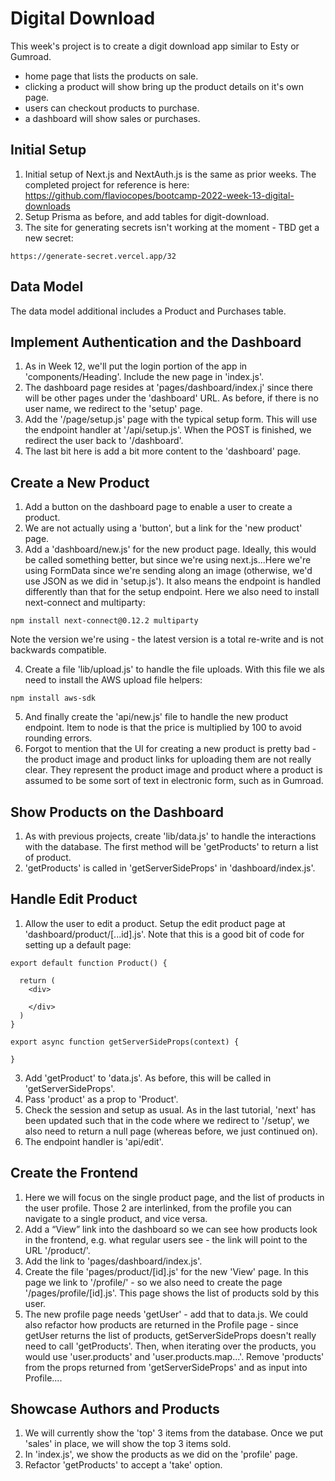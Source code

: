 # Digital Download

This week's project is to create a digit download app similar to Esty or Gumroad.

- home page that lists the products on sale.
- clicking a product will show bring up the product details on it's own page.
- users can checkout products to purchase.
- a dashboard will show sales or purchases.

## Initial Setup

1. Initial setup of Next.js and NextAuth.js is the same as prior weeks. The completed project for reference is here: https://github.com/flaviocopes/bootcamp-2022-week-13-digital-downloads
2. Setup Prisma as before, and add tables for digit-download.
3. The site for generating secrets isn't working at the moment - TBD get a new secret:

```
https://generate-secret.vercel.app/32
```

## Data Model

The data model additional includes a Product and Purchases table.

## Implement Authentication and the Dashboard

1. As in Week 12, we'll put the login portion of the app in 'components/Heading'. Include the new page in 'index.js'.
2. The dashboard page resides at 'pages/dashboard/index.j' since there will be other pages under the 'dashboard' URL. As before, if there is no user name, we redirect to the 'setup' page.
3. Add the '/page/setup.js' page with the typical setup form. This will use the endpoint handler at '/api/setup.js'. When the POST is finished, we redirect the user back to '/dashboard'.
4. The last bit here is add a bit more content to the 'dashboard' page.

## Create a New Product

1. Add a button on the dashboard page to enable a user to create a product.
2. We are not actually using a 'button', but a link for the 'new product' page.
3. Add a 'dashboard/new.js' for the new product page. Ideally, this would be called something better, but since we're using next.js...Here we're using FormData since we're sending along an image (otherwise, we'd use JSON as we did in 'setup.js'). It also means the endpoint is handled differently than that for the setup endpoint. Here we also need to install next-connect and multiparty:

```
npm install next-connect@0.12.2 multiparty
```

Note the version we're using - the latest version is a total re-write and is not backwards compatible.

4. Create a file 'lib/upload.js' to handle the file uploads. With this file we als need to install the AWS upload file helpers:

```
npm install aws-sdk
```

5. And finally create the 'api/new.js' file to handle the new product endpoint. Item to node is that the price is multiplied by 100 to avoid rounding errors.
6. Forgot to mention that the UI for creating a new product is pretty bad - the product image and product links for uploading them are not really clear. They represent the product image and product where a product is assumed to be some sort of text in electronic form, such as in Gumroad.

## Show Products on the Dashboard

1. As with previous projects, create 'lib/data.js' to handle the interactions with the database. The first method will be 'getProducts' to return a list of product.
2. 'getProducts' is called in 'getServerSideProps' in 'dashboard/index.js'.

## Handle Edit Product

1. Allow the user to edit a product. Setup the edit product page at 'dashboard/product/[...id].js'. Note that this is a good bit of code for setting up a default page:

```
export default function Product() {

  return (
    <div>

    </div>
  )
}

export async function getServerSideProps(context) {

}
```

3. Add 'getProduct' to 'data.js'. As before, this will be called in 'getServerSideProps'.
4. Pass 'product' as a prop to 'Product'.
5. Check the session and setup as usual. As in the last tutorial, 'next' has been updated such that in the code where we redirect to '/setup', we also need to return a null page (whereas before, we just continued on).
6. The endpoint handler is 'api/edit'.

## Create the Frontend

1. Here we will focus on the single product page, and the list of products in the user profile. Those 2 are interlinked, from the profile you can navigate to a single product, and vice versa.
2. Add a “View” link into the dashboard so we can see how products look in the frontend, e.g. what regular users see - the link will point to the URL '/product/<ID>'.
3. Add the link to 'pages/dashboard/index.js'.
4. Create the file 'pages/product/[id].js' for the new 'View' page. In this page we link to '/profile/<USER ID>' - so we also need to create the page '/pages/profile/[id].js'. This page shows the list of products sold by this user.
5. The new profile page needs 'getUser' - add that to data.js. We could also refactor how products are returned in the Profile page - since getUser returns the list of products, getServerSideProps doesn't really need to call 'getProducts'. Then, when iterating over the products, you would use 'user.products' and 'user.products.map...'. Remove 'products' from the props returned from 'getServerSideProps' and as input into Profile....

## Showcase Authors and Products

1. We will currently show the 'top' 3 items from the database. Once we put 'sales' in place, we will show the top 3 items sold.
2. In 'index.js', we show the products as we did on the 'profile' page.
3. Refactor 'getProducts' to accept a 'take' option.

